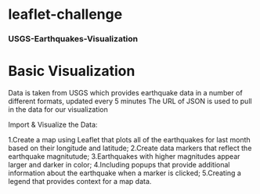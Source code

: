 # leaflet-challenge

### USGS-Earthquakes-Visualization
# Basic Visualization


Data is taken from USGS which provides earthquake data in a number of different formats, updated every 5 minutes
The URL of JSON is used to pull in the data for our visualization

Import & Visualize the Data:

1.Create a map using Leaflet that plots all of the earthquakes for last month based on their longitude and latitude;
2.Create data markers that reflect the earthquake magnitutude;
3.Earthquakes with higher magnitudes appear larger and darker in color;
4.Including popups that provide additional information about the earthquake when a marker is clicked;
5.Creating a legend that provides context for a map data.


